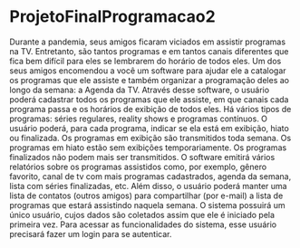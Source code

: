 # ProjetoFinalProgramacao2

Durante a pandemia, seus amigos ficaram viciados em assistir programas na TV. Entretanto, são tantos programas e em tantos canais diferentes que fica bem difícil para eles se lembrarem do horário de todos eles. Um dos seus amigos encomendou a você um software para ajudar ele a catalogar os programas que ele assiste e também organizar a programação deles ao longo da semana: a Agenda da TV. Através desse software, o usuário poderá cadastrar todos os programas que ele assiste, em que canais cada programa passa e os horários de exibição de todos eles. Há vários tipos de programas: séries regulares, reality shows e programas contínuos. O usuário poderá, para cada programa, indicar se ela está em exibição, hiato ou finalizada. Os programas em exibição são transmitidos toda semana. Os programas em hiato estão sem exibições temporariamente. Os programas finalizados não podem mais ser transmitidos. O software emitirá vários relatórios sobre os programas assistidos como, por exemplo, gênero favorito, canal de tv com mais programas cadastrados, agenda da semana, lista com séries finalizadas, etc. Além disso, o usuário poderá manter uma lista de contatos (outros amigos) para compartilhar (por e-mail) a lista de programas que estará assistindo naquela semana. O sistema possuirá um único usuário, cujos dados são coletados assim que ele é iniciado pela primeira vez. Para acessar as funcionalidades do sistema, esse usuário precisará fazer um login para se autenticar. 
